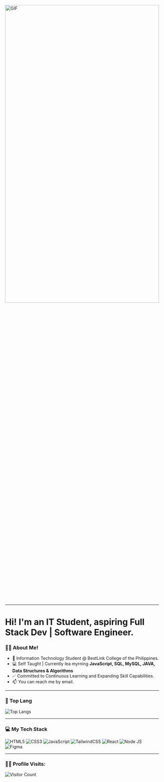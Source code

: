 <!-- ### Hi there 👋 -->
<img width="100%" height="50%" src="https://media.giphy.com/media/v1.Y2lkPTc5MGI3NjExYzl3bTNhcjh3czJkbXBkaDk4eWQ0NzUyMHBmMGRxbDdlbTI0ajdkdSZlcD12MV9pbnRlcm5hbF9naWZfYnlfaWQmY3Q9Zw/tgVwqeYuPvmyjTQhEi/giphy.gif" alt="GIF"/>

---

# Hi! I'm an IT Student, aspiring Full Stack Dev | Software Engineer.

### 👨‍💻 About Me!
-  🏫 Information Technology Student @ BestLink College of the Philippines.
-  💻 Self Taught | Currently lea myrning **JavaScript, SQL, MySQL, JAVA, Data Structures & Algorithms**
-  ✅ Committed to Continuous Learning and Expanding Skill Capabilities.
-  📫 You can reach me by email.

---

### 🚀  Top Lang

![Top Langs](https://github-readme-stats.vercel.app/api/top-langs/?username=JianefrelDionaldo&layout=compact&theme=light)

---
### 💻  My Tech Stack

![HTML5](https://img.shields.io/badge/html5-%23E34F26.svg?style=for-the-badge&logo=html5&logoColor=white)
![CSS3](https://img.shields.io/badge/css3-%231572B6.svg?style=for-the-badge&logo=css3&logoColor=white)
![JavaScript](https://img.shields.io/badge/javascript-%23323330.svg?style=for-the-badge&logo=javascript&logoColor=%23F7DF1E)
![TailwindCSS](https://img.shields.io/badge/tailwind%20css-%2338B2AC.svg?style=for-the-badge&logo=tailwind-css&logoColor=white)
![React](https://img.shields.io/badge/react-%2320232a.svg?style=for-the-badge&logo=react&logoColor=%2361DAFB)
![Node JS](https://img.shields.io/badge/Node%20JS-black?style=for-the-badge&logo=node.js&logoColor=green)
![Figma](https://img.shields.io/badge/figma-6527BE.svg?style=for-the-badge&logo=figma&logoColor=white)

---
### 👨‍💻  Profile Visits:

![Visitor Count](https://profile-counter.glitch.me/{JianefrelDionaldo}/count.svg)

<!--
  <img src="https://github-readme-stats.vercel.app/api?username=JianefrelDionaldo&theme=tokyonight&show_icons=true&hide_border=true&count_private=true" alt="Err-Stats"/>
  <img src="https://github-readme-streak-stats.herokuapp.com?user=JianefrelDionaldo&theme=tokyonight&hide_border=true" alt="Err-stats"/>
-->

<!--
### 📊  Github Metrics

![Metrics](https://metrics.lecoq.io/JianefrelDionaldo?template=classic&languages=1&achievements=1¬able=1&base.indepth=false&base.hireable=false&languages.limit=8&languages.threshold=0%25&languages.other=false&languages.colors=github&languages.sections=most-used&languages.indepth=false&languages.analysis.timeout=15&languages.categories=markup%2C%20programming&languages.recent.categories=markup%2C%20programming&languages.recent.load=300&languages.recent.days=14&achievements.threshold=C&achievements.secrets=true&achievements.display=detailed&achievements.limit=0¬able.from=organization¬able.repositories=false¬able.indepth=false¬able.types=commit&config.timezone=America%2FNew%20York)
-->
